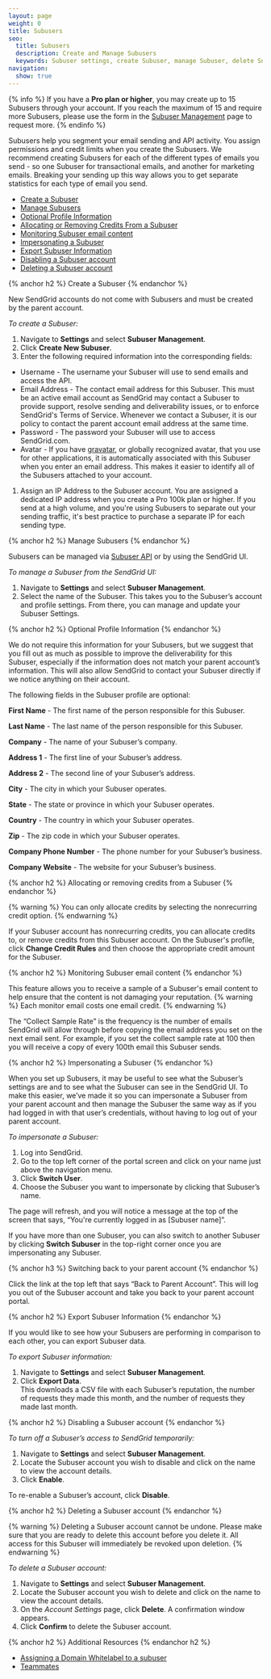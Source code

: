 ```yaml
---
layout: page
weight: 0
title: Subusers
seo:
  title: Subusers
  description: Create and Manage Subusers
  keywords: Subuser settings, create Subuser, manage Subuser, delete Subuser
navigation:
  show: true
---
```


{% info %}
If you have a **Pro plan or higher**, you may create up to 15 Subusers through your account. If you reach the maximum of 15 and require more Subusers, please use the form in the [Subuser Management]({{site.app_url}}/settings/Subusers) page to request more.
{% endinfo %}

Subusers help you segment your email sending and API activity. You assign permissions and credit limits when you create the Subusers. We recommend creating Subusers for each of the different types of emails you send - so one Subuser for transactional emails, and another for marketing emails. Breaking your sending up this way allows you to get separate statistics for each type of email you send.

- [Create a Subuser](#-Create-a-Subuser)
- [Manage Subusers](#-Manage-Subusers)
- [Optional Profile Information](#-Optional-Profile-Information)
- [Allocating or Removing Credits From a Subuser](#-Allocating-or-Removing-Credits-From-a-Subuser)
- [Monitoring Subuser email content](#-Monitoring-Subuser-email-content)
- [Impersonating a Subuser](#-Impersonating-a-Subuser)
- [Export Subuser Information](#-Export-Subuser-Information)
- [Disabling a Subuser account](#-Disabling-Subuser-account)
- [Deleting a Subuser account](#-Deleting-a-Subuser-account)

{% anchor h2 %}
Create a Subuser
{% endanchor %}

New SendGrid accounts do not come with Subusers and must be created by the parent account.

*To create a Subuser:*

1. Navigate to **Settings** and select **Subuser Management**. 
1. Click **Create New Subuser**. 
1. Enter the following required information into the corresponding fields:
  * Username - The username your Subuser will use to send emails and access the API.
  * Email Address - The contact email address for this Subuser. This must be an active email account as SendGrid may contact a Subuser to provide support,  resolve sending and deliverability issues, or to enforce SendGrid's Terms of Service. Whenever we contact a Subuser, it is our policy to contact the parent account email address at the same time.
  * Password - The password your Subuser will use to access SendGrid.com.
  * Avatar - If you have [gravatar](http://gravatar.com), or globally recognized avatar, that you use for other applications, it is automatically associated with this Subuser when you enter an email address. This makes it easier to identify all of the Subusers attached to your account. 

1. Assign an IP Address to the Subuser account.
  You are assigned a dedicated IP address when you create a Pro 100k plan or higher. If you send at a high volume, and you're using Subusers to separate out your sending traffic, it's best practice to purchase a separate IP for each sending type.

{% anchor h2 %}
Manage Subusers
{% endanchor %}

Subusers can be managed via [Subuser API](https://sendgrid.api-docs.io/v3.0/Subusers-api) or by using the SendGrid UI.

*To manage a Subuser from the SendGrid UI:*

1. Navigate to **Settings** and select **Subuser Management**.
1. Select the name of the Subuser. This takes you to the Subuser’s account and profile settings. From there, you can manage and update your Subuser Settings.

{% anchor h2 %}
Optional Profile Information
{% endanchor %}

We do not require this information for your Subusers, but we suggest that you fill out as much as possible to improve the deliverability for this Subuser, especially if the information does not match your parent account’s information. This will also allow SendGrid to contact your Subuser directly if we notice anything on their account.

The following fields in the Subuser profile are optional: 

**First Name** - The first name of the person responsible for this Subuser.

**Last Name** - The last name of the person responsible for this Subuser.

**Company** - The name of your Subuser’s company.

**Address 1** - The first line of your Subuser’s address.

**Address 2** - The second line of your Subuser’s address.

**City** - The city in which your Subuser operates.

**State** - The state or province in which your Subuser operates.

**Country** - The country in which your Subuser operates.

**Zip** - The zip code in which your Subuser operates.

**Company Phone Number** - The phone number for your Subuser’s business.

**Company Website** - The website for your Subuser’s business.

{% anchor h2 %}
Allocating or removing credits from a Subuser
{% endanchor %}

{% warning %}
You can only allocate credits by selecting the nonrecurring credit option.
{% endwarning %}

If your Subuser account has nonrecurring credits, you can allocate credits to, or remove credits from this Subuser account. On the Subuser's profile, click **Change Credit Rules** and then choose the appropriate credit amount for the Subuser. 

{% anchor h2 %}
Monitoring Subuser email content
{% endanchor %}

This feature allows you to receive a sample of a Subuser's email content to help ensure that the content is not damaging your reputation. 
{% warning %}
Each monitor email costs one email credit.
{% endwarning %}

The “Collect Sample Rate” is the frequency is the number of emails SendGrid will allow through before copying the email address you set on the next email sent. For example, if you set the collect sample rate at 100 then you will receive a copy of every 100th email this Subuser sends.

{% anchor h2 %}
Impersonating a Subuser
{% endanchor %}

When you set up Subusers, it may be useful to see what the Subuser’s settings are and to see what the Subuser can see in the SendGrid UI.
To make this easier, we’ve made it so you can impersonate a Subuser from your parent account and then manage the Subuser the same way as if you had logged in with that user’s credentials, without having to log out of your parent account.

*To impersonate a Subuser:*

1. Log into SendGrid. 
2. Go to the top left corner of the portal screen and click on your name just above the navigation menu.
3. Click **Switch User**. 
4. Choose the Subuser you want to impersonate by clicking that Subuser’s name.

The page will refresh, and you will notice a message at the top of the screen that says, “You're currently logged in as [Subuser name]”.

If you have more than one Subuser, you can also switch to another Subuser by clicking **Switch Subuser** in the top-right corner once you are impersonating any Subuser.

{% anchor h3 %}
Switching back to your parent account
{% endanchor %}

Click the link at the top left that says “Back to Parent Account”. This will log you out of the Subuser account and take you back to your parent account portal.


{% anchor h2 %}
Export Subuser Information
{% endanchor %}

If you would like to see how your Subusers are performing in comparison to each other, you can export Subuser data. 

*To export Subuser information:*

1. Navigate to **Settings** and select **Subuser Management**. 
1. Click **Export Data**. 
 <br>This downloads a CSV file with each Subuser’s reputation, the number of requests they made this month, and the number of requests they made last month.

 {% anchor h2 %}
Disabling a Subuser account 
{% endanchor %}

*To turn off a Subuser’s access to SendGrid temporarily:*

1. Navigate to **Settings** and select **Subuser Management**.  
1. Locate the Subuser account you wish to disable and click on the name to view the account details. 
1. Click **Enable**.

To re-enable a Subuser’s account, click **Disable**.

{% anchor h2 %}
Deleting a Subuser account
{% endanchor %}

{% warning %}
Deleting a Subuser account cannot be undone. Please make sure that you are ready to delete this account before you delete it. All access for this Subuser will immediately be revoked upon deletion.
{% endwarning %}

*To delete a Subuser account:*

1. Navigate to **Settings** and select **Subuser Management**. 
1. Locate the Subuser account you wish to delete and click on the name to view the account details. 
1. On the *Account Settings* page, click **Delete**. 
   A confirmation window appears. 
1. Click **Confirm** to delete the Subuser account.  

{% anchor h2 %}
Additional Resources
{% endanchor h2 %}

- [Assigning a Domain Whitelabel to a subuser]({{root_url}}/Classroom/Basics/Whitelabel/setup_domain_whitelabel.html#-Assigning-a-subuser)
- [Teammates]({{root_url}}/User_Guide/Settings/teammates.html)
